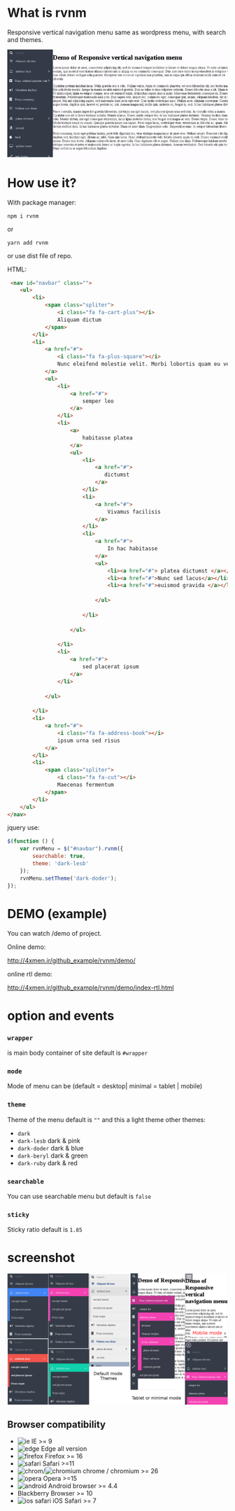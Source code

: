 # What is rvnm
Responsive vertical navigation menu same as wordpress menu, with search and themes.

![A Screenshot ]( /rvnm.gif?raw=true "Screen shot")
# How use it?
With package manager:
````
npm i rvnm
````
or 
````
yarn add rvnm
````

or use dist file of repo.

HTML:
```html
 <nav id="navbar" class="">
    <ul>
        <li>
            <span class="spliter">
                <i class="fa fa-cart-plus"></i>
                Aliquam dictum
            </span>
        </li>
        <li>
            <a href="#">  
                <i class="fa fa-plus-square"></i>
                Nunc eleifend molestie velit. Morbi lobortis quam eu velit
            </a>
            <ul>
                <li>
                    <a href="#">
                        semper leo
                    </a>
                </li>
                <li>
                    <a>
                        habitasse platea
                    </a>
                    <ul>
                        <li>
                            <a href="#">
                               dictumst
                            </a>
                        </li>
                        <li>
                            <a href="#">
                                Vivamus facilisis
                            </a>
                        </li>
                        <li>
                            <a href="#">
                                In hac habitasse
                            </a>
                            <ul>
                                <li><a href="#"> platea dictumst </a></li>
                                <li><a href="#">Nunc sed lacus</a></li>
                                <li><a href="#">euismod gravida </a></li>

                            </ul>

                        </li>

                    </ul>

                </li>
                <li>
                    <a href="#">
                        sed placerat ipsum
                    </a>
                </li>

            </ul>

        </li>
        <li>
            <a href="#">  
                <i class="fa fa-address-book"></i>
                ipsum urna sed risus
            </a>
        </li>
        <li>
            <span class="spliter">
                <i class="fa fa-cut"></i>
                Maecenas fermentum
            </span>
        </li>
    </ul>
</nav>
```
jquery use:
```javascript
$(function () {
    var rvnMenu = $("#navbar").rvnm({
        searchable: true,
        theme: 'dark-lesb'
    });
    rvnMenu.setTheme('dark-doder');
});
```

# DEMO (example)
 
 You can watch /demo of project.

 
 Online demo:
 
 http://4xmen.ir/github_example/rvnm/demo/
 
 online rtl demo:
 
 http://4xmen.ir/github_example/rvnm/demo/index-rtl.html
 
 
# option and events

### `wrapper`
 is main body container of site default is `#wrapper`
 
 ### `mode`
 Mode of menu can be (default = desktop| minimal = tablet | mobile)
 
 ### `theme`
Theme of the menu default is `""` and this a light theme other themes:
 - `dark`
 - `dark-lesb` dark & pink
 - `dark-doder` dark & blue
 - `dark-beryl` dark & green
 - `dark-ruby` dark & red
 
 ### `searchable` 
 
You can use searchable menu but default is `false`
 
 ### `sticky` 

Sticky ratio default is `1.85`
 
 # screenshot
 
![A Screenshot ]( /screenshot.png?raw=true "Screen shot")


## Browser compatibility
- ![ie](https://cdnjs.cloudflare.com/ajax/libs/browser-logos/46.1.0/archive/internet-explorer_9-11/internet-explorer_9-11_16x16.png) IE >= 9
- ![edge](https://cdnjs.cloudflare.com/ajax/libs/browser-logos/46.1.0/edge/edge_16x16.png) Edge all version
- ![firefox](https://cdnjs.cloudflare.com/ajax/libs/browser-logos/46.1.0/firefox/firefox_16x16.png) Firefox >= 16
- ![safari](https://cdnjs.cloudflare.com/ajax/libs/browser-logos/46.1.0/archive/safari_1-7/safari_1-7_16x16.png) Safari >=11
- ![chrom](https://cdnjs.cloudflare.com/ajax/libs/browser-logos/46.1.0/chrome/chrome_16x16.png)/![chromium](https://cdnjs.cloudflare.com/ajax/libs/browser-logos/46.1.0/chromium/chromium_16x16.png) chrome / chromium >= 26 
- ![opera](https://cdnjs.cloudflare.com/ajax/libs/browser-logos/46.1.0/opera/opera_16x16.png) Opera >=15
- ![android](https://cdnjs.cloudflare.com/ajax/libs/browser-logos/46.1.0/archive/android/android_16x16.png) Android browser >= 4.4
- Blackberry Browser >=  10
- ![ios safari](https://cdnjs.cloudflare.com/ajax/libs/browser-logos/46.1.0/archive/safari-ios_1-6/safari-ios_1-6_16x16.png) iOS Safari >= 7

